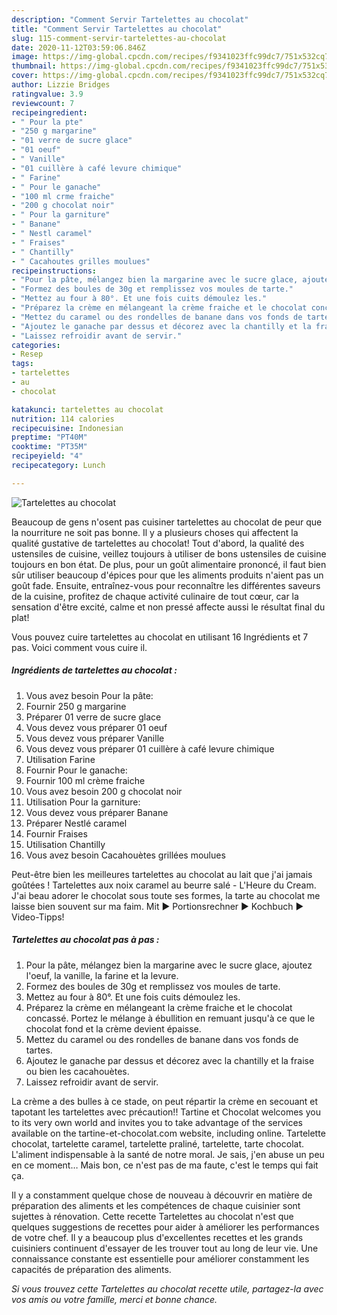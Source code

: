```yaml
---
description: "Comment Servir Tartelettes au chocolat"
title: "Comment Servir Tartelettes au chocolat"
slug: 115-comment-servir-tartelettes-au-chocolat
date: 2020-11-12T03:59:06.846Z
image: https://img-global.cpcdn.com/recipes/f9341023ffc99dc7/751x532cq70/tartelettes-au-chocolat-photo-principale-de-la-recette.jpg
thumbnail: https://img-global.cpcdn.com/recipes/f9341023ffc99dc7/751x532cq70/tartelettes-au-chocolat-photo-principale-de-la-recette.jpg
cover: https://img-global.cpcdn.com/recipes/f9341023ffc99dc7/751x532cq70/tartelettes-au-chocolat-photo-principale-de-la-recette.jpg
author: Lizzie Bridges
ratingvalue: 3.9
reviewcount: 7
recipeingredient:
- " Pour la pte"
- "250 g margarine"
- "01 verre de sucre glace"
- "01 oeuf"
- " Vanille"
- "01 cuillère à café levure chimique"
- " Farine"
- " Pour le ganache"
- "100 ml crme fraiche"
- "200 g chocolat noir"
- " Pour la garniture"
- " Banane"
- " Nestl caramel"
- " Fraises"
- " Chantilly"
- " Cacahoutes grilles moulues"
recipeinstructions:
- "Pour la pâte, mélangez bien la margarine avec le sucre glace, ajoutez l&#39;oeuf, la vanille, la farine et la levure."
- "Formez des boules de 30g et remplissez vos moules de tarte."
- "Mettez au four à 80°. Et une fois cuits démoulez les."
- "Préparez la crème en mélangeant la crème fraiche et le chocolat concassé. Portez le mélange à ébullition en remuant jusqu&#39;à ce que le chocolat fond et la crème devient épaisse."
- "Mettez du caramel ou des rondelles de banane dans vos fonds de tartes."
- "Ajoutez le ganache par dessus et décorez avec la chantilly et la fraise ou bien les cacahouètes."
- "Laissez refroidir avant de servir."
categories:
- Resep
tags:
- tartelettes
- au
- chocolat

katakunci: tartelettes au chocolat 
nutrition: 114 calories
recipecuisine: Indonesian
preptime: "PT40M"
cooktime: "PT35M"
recipeyield: "4"
recipecategory: Lunch

---
```



![Tartelettes au chocolat](https://img-global.cpcdn.com/recipes/f9341023ffc99dc7/751x532cq70/tartelettes-au-chocolat-photo-principale-de-la-recette.jpg)

Beaucoup de gens n'osent pas cuisiner tartelettes au chocolat de peur que la nourriture ne soit pas bonne. Il y a plusieurs choses qui affectent la qualité gustative de tartelettes au chocolat! Tout d'abord, la qualité des ustensiles de cuisine, veillez toujours à utiliser de bons ustensiles de cuisine toujours en bon état. De plus, pour un goût alimentaire prononcé, il faut bien sûr utiliser beaucoup d'épices pour que les aliments produits n'aient pas un goût fade. Ensuite, entraînez-vous pour reconnaître les différentes saveurs de la cuisine, profitez de chaque activité culinaire de tout cœur, car la sensation d'être excité, calme et non pressé affecte aussi le résultat final du plat!

<!--inarticleads1-->

Vous pouvez cuire tartelettes au chocolat en utilisant 16 Ingrédients et 7 pas. Voici comment vous cuire il.

##### Ingrédients de tartelettes au chocolat :

1. Vous avez besoin  Pour la pâte:
1. Fournir 250 g margarine
1. Préparer 01 verre de sucre glace
1. Vous devez vous préparer 01 oeuf
1. Vous devez vous préparer  Vanille
1. Vous devez vous préparer 01 cuillère à café levure chimique
1. Utilisation  Farine
1. Fournir  Pour le ganache:
1. Fournir 100 ml crème fraiche
1. Vous avez besoin 200 g chocolat noir
1. Utilisation  Pour la garniture:
1. Vous devez vous préparer  Banane
1. Préparer  Nestlé caramel
1. Fournir  Fraises
1. Utilisation  Chantilly
1. Vous avez besoin  Cacahouètes grillées moulues


Peut-être bien les meilleures tartelettes au chocolat au lait que j&#39;ai jamais goûtées ! Tartelettes aux noix caramel au beurre salé - L&#39;Heure du Cream. J&#39;ai beau adorer le chocolat sous toute ses formes, la tarte au chocolat me laisse bien souvent sur ma faim. Mit ► Portionsrechner ► Kochbuch ► Video-Tipps! 

<!--inarticleads2-->

##### Tartelettes au chocolat pas à pas :

1. Pour la pâte, mélangez bien la margarine avec le sucre glace, ajoutez l&#39;oeuf, la vanille, la farine et la levure.
1. Formez des boules de 30g et remplissez vos moules de tarte.
1. Mettez au four à 80°. Et une fois cuits démoulez les.
1. Préparez la crème en mélangeant la crème fraiche et le chocolat concassé. Portez le mélange à ébullition en remuant jusqu&#39;à ce que le chocolat fond et la crème devient épaisse.
1. Mettez du caramel ou des rondelles de banane dans vos fonds de tartes.
1. Ajoutez le ganache par dessus et décorez avec la chantilly et la fraise ou bien les cacahouètes.
1. Laissez refroidir avant de servir.


La crème a des bulles à ce stade, on peut répartir la crème en secouant et tapotant les tartelettes avec précaution!! Tartine et Chocolat welcomes you to its very own world and invites you to take advantage of the services available on the tartine-et-chocolat.com website, including online. Tartelette chocolat, tartelette caramel, tartelette praliné, tartelette, tarte chocolat. L&#39;aliment indispensable à la santé de notre moral. Je sais, j&#39;en abuse un peu en ce moment… Mais bon, ce n&#39;est pas de ma faute, c&#39;est le temps qui fait ça. 

<!--inarticleads1-->

<p>
Il y a constamment quelque chose de nouveau à découvrir en matière de préparation des aliments et les compétences de chaque cuisinier sont sujettes à rénovation. Cette recette Tartelettes au chocolat n'est que quelques suggestions de recettes pour aider à améliorer les performances de votre chef. Il y a beaucoup plus d'excellentes recettes et les grands cuisiniers continuent d'essayer de les trouver tout au long de leur vie. Une connaissance constante est essentielle pour améliorer constamment les capacités de préparation des aliments.
</p>

<p>
<i>Si vous trouvez cette Tartelettes au chocolat recette utile, partagez-la avec vos amis ou votre famille, merci et bonne chance.</i>
</p>

